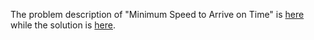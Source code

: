 The problem description of "Minimum Speed to Arrive on Time" is [here](https://leetcode.com/problems/minimum-speed-to-arrive-on-time/description/) while the solution is [here](https://github.com/aurimas13/Solutions-To-Problems/blob/main/LeetCode/Java%20Solutions/Minimum%20Speed%20to%20Arrive%20on%20Time/minimum.java).